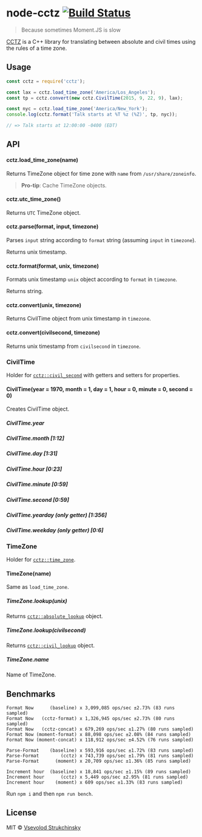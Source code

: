 # node-cctz [![Build Status](https://travis-ci.org/floatdrop/node-cctz.svg?branch=master)](https://travis-ci.org/floatdrop/node-cctz)

> Because sometimes Moment.JS is slow

[CCTZ](https://github.com/google/cctz) is a C++ library for translating between absolute and civil times using the rules of a time zone.

## Usage

```js
const cctz = require('cctz');

const lax = cctz.load_time_zone('America/Los_Angeles');
const tp = cctz.convert(new cctz.CivilTime(2015, 9, 22, 9), lax);

const nyc = cctz.load_time_zone('America/New_York');
console.log(cctz.format('Talk starts at %T %z (%Z)', tp, nyc));

// => Talk starts at 12:00:00 -0400 (EDT)
```

## API

#### cctz.load_time_zone(name)

Returns TimeZone object for time zone with `name` from `/usr/share/zoneinfo`.

> __Pro-tip__: Cache TimeZone objects.

#### cctz.utc_time_zone()

Returns `UTC` TimeZone object.

#### cctz.parse(format, input, timezone)

Parses `input` string according to `format` string (assuming `input` in `timezone`).

Returns unix timestamp.

#### cctz.format(format, unix, timezone)

Formats unix timestamp `unix` object according to `format` in `timezone`.

Returns string.

#### cctz.convert(unix, timezone)

Returns CivilTime object from unix timestamp in `timezone`.

#### cctz.convert(civilsecond, timezone)

Returns unix timestamp from `civilsecond` in `timezone`.


### CivilTime

Holder for [`cctz::civil_second`](https://github.com/google/cctz/blob/6a694a40f3770f6d41e6ab1721c29f4ea1d8352b/include/civil_time.h#L22) with getters and setters for properties.

#### CivilTime(year = 1970, month = 1, day = 1, hour = 0, minute = 0, second = 0)

Creates CivilTime object.

##### CivilTime.year
##### CivilTime.month [1:12]
##### CivilTime.day [1:31]
##### CivilTime.hour [0:23]
##### CivilTime.minute [0:59]
##### CivilTime.second [0:59]
##### CivilTime.yearday (only getter) [1:356]
##### CivilTime.weekday (only getter) [0:6]


### TimeZone

Holder for [`cctz::time_zone`](https://github.com/google/cctz/blob/6a694a40f3770f6d41e6ab1721c29f4ea1d8352b/include/time_zone.h#L37).

#### TimeZone(name)

Same as `load_time_zone`.

##### TimeZone.lookup(unix)

Returns [`cctz::absolute_lookup`](https://github.com/google/cctz/blob/6a694a40f3770f6d41e6ab1721c29f4ea1d8352b/include/time_zone.h#L60) object.

##### TimeZone.lookup(civilsecond)

Returns [`cctz::civil_lookup`](https://github.com/google/cctz/blob/6a694a40f3770f6d41e6ab1721c29f4ea1d8352b/include/time_zone.h#L85) object.

##### TimeZone.name

Name of TimeZone.


## Benchmarks

```
Format Now      (baseline) x 3,099,085 ops/sec ±2.73% (83 runs sampled)
Format Now   (cctz-format) x 1,326,945 ops/sec ±2.73% (80 runs sampled)
Format Now   (cctz-concat) x 679,269 ops/sec ±1.27% (80 runs sampled)
Format Now (moment-format) x 88,098 ops/sec ±2.08% (84 runs sampled)
Format Now (moment-concat) x 118,912 ops/sec ±4.52% (76 runs sampled)

Parse-Format    (baseline) x 593,916 ops/sec ±1.72% (83 runs sampled)
Parse-Format        (cctz) x 743,739 ops/sec ±1.79% (81 runs sampled)
Parse-Format      (moment) x 20,709 ops/sec ±1.36% (85 runs sampled)

Increment hour  (baseline) x 18,841 ops/sec ±1.15% (89 runs sampled)
Increment hour      (cctz) x 5,449 ops/sec ±2.95% (81 runs sampled)
Increment hour    (moment) x 609 ops/sec ±1.33% (83 runs sampled)
```

Run `npm i` and then `npm run bench`.

## License

MIT © [Vsevolod Strukchinsky](mailto://floatdrop@gmail.com)
